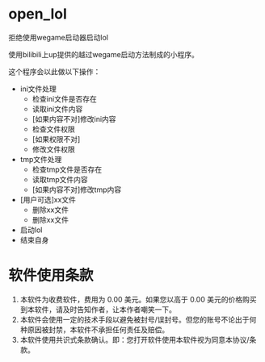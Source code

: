 # open_lol
拒绝使用wegame启动器启动lol

使用bilibili上up提供的越过wegame启动方法制成的小程序。

这个程序会以此做以下操作：
  - ini文件处理
    - 检查ini文件是否存在
    - 读取ini文件内容
    - \[如果内容不对\]修改ini内容
    - 检查文件权限
    - \[如果权限不对\]
    - 修改文件权限
  - tmp文件处理
    - 检查tmp文件是否存在
    - 读取tmp文件内容
    - \[如果内容不对\]修改tmp内容
  - \[用户可选\]xx文件
    - 删除xx文件
    - 删除xx文件
  - 启动lol
  - 结束自身


# 软件使用条款

1. 本软件为收费软件，费用为 0.00 美元。如果您以高于 0.00 美元的价格购买到本软件，请及时告知作者，让本作者嘲笑一下。
2. 本软件会使用一定的技术手段以避免被封号/误封号。但您的账号不论出于何种原因被封禁，本软件不承担任何责任及赔偿。
3. 本软件使用共识式条款确认。即：您打开软件使用本软件视为同意本协议/条款。
